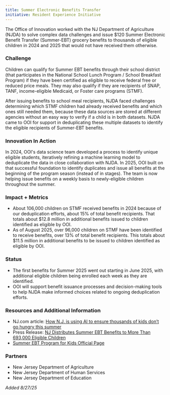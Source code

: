 ```yaml
---
title: Summer Electronic Benefits Transfer
initiative: Resident Experience Initiative
---
```


The Office of Innovation worked with the NJ Department of Agriculture (NJDA) to solve complex data challenges and issue $120 Summer Electronic Benefit Transfer (Summer-EBT) grocery benefits to thousands of eligible children in 2024 and 2025 that would not have received them otherwise.

### Challenge

Children can qualify for Summer EBT benefits through their school district (that participates in the National School Lunch Program / School Breakfast Program) if they have been certified as eligible to receive federal free or reduced price meals. They may also qualify if they are recipients of SNAP, TANF, income-eligible Medicaid, or Foster care programs (STMF).

After issuing benefits to school meal recipients, NJDA faced challenges determining which STMF children had already received benefits and which ones still needed them, because these data sources are stored at different agencies without an easy way to verify if a child is in both datasets. NJDA came to OOI for support in deduplicating these multiple datasets to identify the eligible recipients of Summer-EBT benefits.

### Innovation In Action

In 2024, OOI's data science team developed a process to identify unique eligible students, iteratively refining a machine learning model to deduplicate the data in close collaboration with NJDA. In 2025, OOI built on that successful foundation to identify duplicates and issue all benefits at the beginning of the program season (instead of in stages). The team is now helping issue benefits on a weekly basis to newly-eligible children throughout the summer.

### Impact \+ Metrics

- About 106,000 children on STMF received benefits in 2024 because of our deduplication efforts, about 15% of total benefit recipients. That totals about $12.8 million in additional benefits issued to children identified as eligible by OOI.
- As of August 2025, over 96,000 children on STMF have been identified to receive benefits, over 13% of total benefit recipients. This totals about $11.5 million in additional benefits to be issued to children identified as eligible by OOI.

### Status

- The first benefits for Summer 2025 went out starting in June 2025, with additional eligible children being enrolled each week as they are identified.
- OOI will support benefit issuance processes and decision-making tools to help NJDA make informed choices related to ongoing deduplication efforts.

### Resources and Additional Information

- NJ.com article: [How N.J. is using AI to ensure thousands of kids don’t go hungry this summer](https://www.nj.com/mosaic/2025/07/how-nj-is-using-ai-to-ensure-thousands-of-kids-dont-go-hungry-this-summer.html)
- Press Release: [NJ Distributes Summer EBT Benefits to More Than 693,000 Eligible Children](https://www.nj.gov/agriculture/news/press/2025/press250623a.html)
- [Summer EBT Program for Kids Official Page](https://www.nj.gov/summerebt/)

### Partners

- New Jersey Department of Agriculture
- New Jersey Department of Human Services
- New Jersey Department of Education

_Added 8/27/25_

